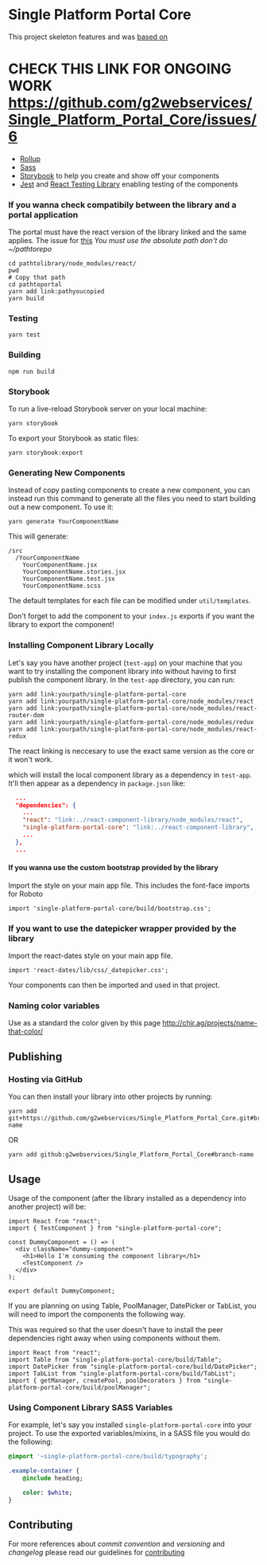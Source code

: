# Single Platform Portal Core

This project skeleton features and was [based on](https://github.com/HarveyD/react-component-library/)

# CHECK THIS LINK FOR ONGOING WORK https://github.com/g2webservices/Single_Platform_Portal_Core/issues/6

- [Rollup](https://github.com/rollup/rollup)
- [Sass](https://sass-lang.com/)
- [Storybook](https://storybook.js.org/) to help you create and show off your components
- [Jest](https://jestjs.io/) and [React Testing Library](https://github.com/testing-library/react-testing-library) enabling testing of the components

### If you wanna check compatibily between the library and a portal application

The portal must have the react version of the library linked and the same applies.
The issue for [this](https://github.com/facebook/react/issues/14257)
_You must use the absolute path don't do ~/pathtorepo_

```
cd pathtolibrary/node_modules/react/
pwd
# Copy that path
cd pathtoportal
yarn add link:pathyoucopied
yarn build

```

### Testing

```
yarn test
```

### Building

```
npm run build
```

### Storybook

To run a live-reload Storybook server on your local machine:

```
yarn storybook
```

To export your Storybook as static files:

```
yarn storybook:export
```

### Generating New Components

Instead of copy pasting components to create a new component, you can instead run this command to generate all the files you need to start building out a new component. To use it:

```
yarn generate YourComponentName
```

This will generate:

```
/src
  /YourComponentName
    YourComponentName.jsx
    YourComponentName.stories.jsx
    YourComponentName.test.jsx
    YourComponentName.scss
```

The default templates for each file can be modified under `util/templates`.

Don't forget to add the component to your `index.js` exports if you want the library to export the component!

### Installing Component Library Locally

Let's say you have another project (`test-app`) on your machine that you want to try installing the component library into without having to first publish the component library. In the `test-app` directory, you can run:

```
yarn add link:yourpath/single-platform-portal-core
yarn add link:yourpath/single-platform-portal-core/node_modules/react
yarn add link:yourpath/single-platform-portal-core/node_modules/react-router-dom
yarn add link:yourpath/single-platform-portal-core/node_modules/redux
yarn add link:yourpath/single-platform-portal-core/node_modules/react-redux
```

The react linking is neccesary to use the exact same version as the core or it won't work.

which will install the local component library as a dependency in `test-app`. It'll then appear as a dependency in `package.json` like:

```JSON
  ...
  "dependencies": {
    ...
    "react": "link:../react-component-library/node_modules/react",
    "single-platform-portal-core": "link:../react-component-library",
    ...
  },
  ...
```

#### If you wanna use the custom bootstrap provided by the library

Import the style on your main app file. This includes the font-face imports for Roboto

```JS
import 'single-platform-portal-core/build/bootstrap.css';
```

### If you want to use the datepicker wrapper provided by the library

Import the react-dates style on your main app file.

```JS
import 'react-dates/lib/css/_datepicker.css';
```

Your components can then be imported and used in that project.

### Naming color variables

Use as a standard the color given by this page http://chir.ag/projects/name-that-color/

## Publishing

### Hosting via GitHub

You can then install your library into other projects by running:

```
yarn add git+https://github.com/g2webservices/Single_Platform_Portal_Core.git#branch-name
```

OR

```
yarn add github:g2webservices/Single_Platform_Portal_Core#branch-name
```

## Usage

Usage of the component (after the library installed as a dependency into another project) will be:

```JSX
import React from "react";
import { TestComponent } from "single-platform-portal-core";

const DummyComponent = () => (
  <div className="dummy-component">
    <h1>Hello I'm consuming the component library</h1>
    <TestComponent />
  </div>
);

export default DummyComponent;
```

If you are planning on using Table, PoolManager, DatePicker or TabList, you will need to import the components the following way.

This was required so that the user doesn't have to install the peer dependencies right away when using components without them.

```JSX
import React from "react";
import Table from "single-platform-portal-core/build/Table";
import DatePicker from "single-platform-portal-core/build/DatePicker";
import TabList from "single-platform-portal-core/build/TabList";
import { getManager, createPool, poolDecorators } from "single-platform-portal-core/build/poolManager";
```

### Using Component Library SASS Variables

For example, let's say you installed `single-platform-portal-core` into your project. To use the exported variables/mixins, in a SASS file you would do the following:

```Sass
@import '~single-platform-portal-core/build/typography';

.example-container {
    @include heading;

    color: $white;
}
```

## Contributing

For more references about _commit convention_ and _versioning_ and _changelog_ please read our guidelines for [contributing][contributing]

[contributing]: https://github.com/g2webservices/Single_Platform_Portal_Core/blob/master/CONTRIBUTING.md
